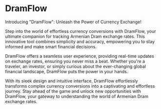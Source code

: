 # DramFlow
Introducing "DramFlow": Unleash the Power of Currency Exchange!

Step into the world of effortless currency conversions with DramFlow, your ultimate companion for tracking Armenian Dram exchange rates. This innovative tool combines simplicity and accuracy, empowering you to stay informed and make smart financial decisions.

DramFlow offers a seamless user experience, providing real-time updates on exchange rates, ensuring you never miss a beat. Whether you're a traveler, an investor, or simply curious about the ever-changing global financial landscape, DramFlow puts the power in your hands.

With its sleek design and intuitive interface, DramFlow effortlessly transforms complex currency conversions into a captivating and effortless journey. Stay ahead of the game and unlock new opportunities with DramFlow, your gateway to understanding the world of Armenian Dram exchange rates.
